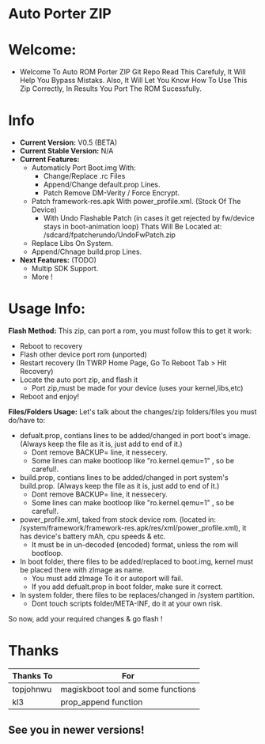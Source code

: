 
Auto Porter ZIP
===================

# Welcome:
- Welcome To Auto ROM Porter ZIP Git Repo
Read This Carefuly, It Will Help You Bypass Mistaks.
Also, It Will Let You Know How To Use This Zip Correctly, In Results You Port The ROM Sucessfully.

# Info
- **Current Version:** V0.5 (BETA)
- **Current Stable Version:** N/A
- **Current Features:**
   * Automaticly Port Boot.img With:
      - Change/Replace .rc Files
      - Append/Change default.prop Lines.
      - Patch Remove DM-Verity / Force Encrypt.
   * Patch framework-res.apk With power_profile.xml. (Stock Of The Device)
      - With Undo Flashable Patch (in cases it get rejected by fw/device stays in boot-animation loop)
        Thats Will Be Located at: /sdcard/fpatcherundo/UndoFwPatch.zip
   * Replace Libs On System.
   * Append/Chnage build.prop Lines.
- **Next Features:** (TODO)
   * Multip SDK Support.
   * More !

# Usage Info:

 **Flash Method:**
This zip, can port a rom, you must follow this to get it work:
- Reboot to recovery
- Flash other device port rom (unported)
- Restart recovery (In TWRP Home Page, Go To Reboot Tab > Hit Recovery)
- Locate the auto port zip, and flash it
  * Port zip,must be made for your device (uses your kernel,libs,etc)
- Reboot and enjoy!

 **Files/Folders Usage:**
Let's talk about the changes/zip folders/files you must do/have to:
- defualt.prop, contians lines to be added/changed in port boot's image. (Always keep the file as it is, just add to end of it.)
  * Dont remove BACKUP= line, it nessecery.
  * Some lines can make bootloop like "ro.kernel.qemu=1" , so be careful!.
- build.prop, contians lines to be added/changed in port system's build.prop. (Always keep the file as it is, just add to end of it.)
  * Dont remove BACKUP= line, it nessecery.
  * Some lines can make bootloop like "ro.kernel.qemu=1" , so be careful!.
- power_profile.xml, taked from stock device rom. (located in: /system/framework/framework-res.apk/res/xml/power_profile.xml), it has device's battery mAh, cpu speeds & etc.
  * It must be in un-decoded (encoded) format, unless the rom will bootloop.
- In boot folder, there files to be added/replaced to boot.img, kernel must be placed there with zImage as name.
  * You must add zImage To it or autoport will fail.
  * If you add defualt.prop in boot folder, make sure it correct.
- In system folder, there files to be replaces/changed in /system partition.
  * Dont touch scripts folder/META-INF, do it at your own risk.

So now, add your required changes & go flash !

# Thanks
| Thanks To | For |
| -------   | -------|
| topjohnwu | magiskboot tool and some functions |
| kl3 | prop_append function |

## See you in newer versions!

